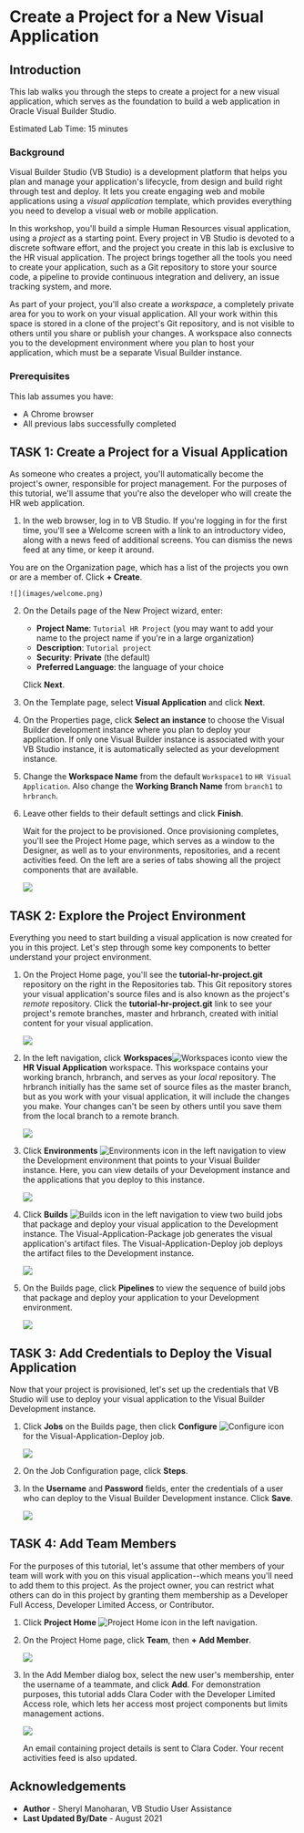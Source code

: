 # Create a Project for a New Visual Application

## Introduction

This lab walks you through the steps to create a project for a new visual application, which serves as the foundation to build a web application in Oracle Visual Builder Studio.

Estimated Lab Time: 15 minutes

### Background

Visual Builder Studio (VB Studio) is a development platform that helps you plan and manage your application's lifecycle, from design and build right through test and deploy. It lets you create engaging web and mobile applications using a _visual application_ template, which provides everything you need to develop a visual web or mobile application.

In this workshop, you'll build a simple Human Resources visual application, using a _project_ as a starting point. Every project in VB Studio is devoted to a discrete software effort, and the project you create in this lab is exclusive to the HR visual application. The project brings together all the tools you need to create your application, such as a Git repository to store your source code, a pipeline to provide continuous integration and delivery, an issue tracking system, and more.

As part of your project, you'll also create a _workspace_, a completely private area for you to work on your visual application. All your work within this space is stored in a clone of the project's Git repository, and is not visible to others until you share or publish your changes. A workspace also connects you to the development environment where you plan to host your application, which must be a separate Visual Builder instance.


### Prerequisites


This lab assumes you have:
* A Chrome browser
* All previous labs successfully completed

## **TASK 1:** Create a Project for a Visual Application

As someone who creates a project, you'll automatically become the project's owner, responsible for project management. For the purposes of this tutorial, we'll assume that you're also the developer who will create the HR web application.

1.  In the web browser, log in to VB Studio. If you're logging in for the first time, you'll see a Welcome screen with a link to an introductory video, along with a news feed of additional screens. You can dismiss the news feed at any time, or keep it around.  

  You are on the Organization page, which has a list of the projects you own or are a member of. Click **\+ Create**.

    ![](images/welcome.png)

2.  On the Details page of the New Project wizard, enter:

    -   **Project Name**: `Tutorial HR Project` (you may want to add your name to the project name if you're in a large organization)
    -   **Description**: `Tutorial project`
    -   **Security**: **Private** (the default)
    -   **Preferred Language**: the language of your choice

    Click **Next**.

3.  On the Template page, select **Visual Application** and click **Next**.

4.  On the Properties page, click **Select an instance** to choose the Visual Builder development instance where you plan to deploy your application. If only one Visual Builder instance is associated with your VB Studio instance, it is automatically selected as your development instance.

5.  Change the **Workspace Name** from the default `Workspace1` to `HR Visual Application`. Also change the **Working Branch Name** from `branch1` to `hrbranch`.

6.  Leave other fields to their default settings and click **Finish**.

    Wait for the project to be provisioned. Once provisioning completes, you'll see the Project Home page, which serves as a window to the Designer, as well as to your environments, repositories, and a recent activities feed. On the left are a series of tabs showing all the project components that are available.

    ![](images/project_home.png)

## **TASK 2:** Explore the Project Environment

Everything you need to start building a visual application is now created for you in this project. Let's step through some key components to better understand your project environment.

1.  On the Project Home page, you'll see the **tutorial-hr-project.git** repository on the right in the Repositories tab. This Git repository stores your visual application's source files and is also known as the project's _remote_ repository. Click the **tutorial-hr-project.git** link to see your project's remote branches, master and hrbranch, created with initial content for your visual application.  

    ![](images/repo.png)

2.  In the left navigation, click **Workspaces**![Workspaces icon](images/vbs_workspaces_icon.png)to view the **HR Visual Application** workspace. This workspace contains your working branch, hrbranch, and serves as your _local_ repository. The hrbranch initially has the same set of source files as the master branch, but as you work with your visual application, it will include the changes you make. Your changes can't be seen by others until you save them from the local branch to a remote branch.

    ![](images/workspace.png)

3.  Click **Environments** ![Environments icon](images/vbs_environments_icon.png) in the left navigation to view the Development environment that points to your Visual Builder instance. Here, you can view details of your Development instance and the applications that you deploy to this instance.  

    ![](images/env.png)

4.  Click **Builds** ![Builds icon](images/vbs_builds_icon.png) in the left navigation to view two build jobs that package and deploy your visual application to the Development instance. The Visual-Application-Package job generates the visual application's artifact files. The Visual-Application-Deploy job deploys the artifact files to the Development instance.

    ![](images/build_jobs.png)

5.  On the Builds page, click **Pipelines** to view the sequence of build jobs that package and deploy your application to your Development environment.

    ![](images/build_pipeline.png)

## **TASK 3:** Add Credentials to Deploy the Visual Application

Now that your project is provisioned, let's set up the credentials that VB Studio will use to deploy your visual application to the Visual Builder Development instance.

1.  Click **Jobs** on the Builds page, then click **Configure** ![Configure icon](images/vbs_builds_configure_icon.png) for the Visual-Application-Deploy job.

    ![](images/build_auth.png)

2.  On the Job Configuration page, click **Steps**.

3.  In the **Username** and **Password** fields, enter the credentials of a user who can deploy to the Visual Builder Development instance. Click **Save**.

    ![](images/build_auth_credentials.png)


## **TASK 4:** Add Team Members

For the purposes of this tutorial, let's assume that other members of your team will work with you on this visual application--which means you'll need to add them to this project. As the project owner, you can restrict what others can do in this project by granting them membership as a Developer Full Access, Developer Limited Access, or Contributor.

1.  Click **Project Home** ![Project Home icon](images/vbs_project_home_icon.png) in the left navigation.

2.  On the Project Home page, click **Team**, then **\+ Add Member**.

    ![](images/team.png)

3.  In the Add Member dialog box, select the new user's membership, enter the username of a teammate, and click **Add**. For demonstration purposes, this tutorial adds Clara Coder with the Developer Limited Access role, which lets her access most project components but limits management actions.

    ![](images/team_add_member.png)

    An email containing project details is sent to Clara Coder. Your recent activities feed is also updated.

## Acknowledgements
* **Author** - Sheryl Manoharan, VB Studio User Assistance
* **Last Updated By/Date** - August 2021
